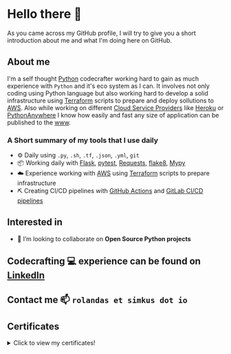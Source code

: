 # Hello there 👋

As you came across my GitHub profile, I will try to give you a short introduction about me and what I'm doing here on GitHub.

## About me

I'm a self thought [Python](https://www.python.org/) codecrafter working hard to gain as much experience with `Python` and it's eco system as I can. It involves not only coding using Python language but also working hard to develop a solid infrastructure using [Terraform](https://www.terraform.io/) scripts to prepare and deploy sollutions to [AWS](https://aws.amazon.com/). Also while working on different [Cloud Service Providers](https://www.redhat.com/en/topics/cloud-computing/what-are-cloud-providers) like [Heroku](https://www.heroku.com/) or [PythonAnywhere](https://www.pythonanywhere.com/) I know how easily and fast any size of application can be published to the [www](https://en.wikipedia.org/wiki/World_Wide_Web).

### A Short summary of my tools that I use daily
- ⚙️ Daily using `.py`, `.sh`, `.tf`, `.json`, `.yml`, `git`
- 📦 Working daily with [Flask](https://flask.palletsprojects.com/en/2.0.x/), [pytest](https://docs.pytest.org/en/6.2.x/), [Requests](https://docs.python-requests.org/en/master/), [flake8](https://flake8.pycqa.org/en/latest/), [Mypy](https://mypy.readthedocs.io/en/stable/)
- ☁️ Experience working with [AWS](https://aws.amazon.com/) using [Terraform](https://www.terraform.io/) scripts to prepare infrastructure
- ⛏️ Creating CI/CD pipelines with [GitHub Actions](https://docs.github.com/en/actions) and [GitLab CI/CD pipelines](https://docs.gitlab.com/ee/ci/pipelines/)


## Interested in
- 👯 I’m looking to collaborate on **Open Source Python projects**

## Codecrafting 💻 experience can be found on [LinkedIn](https://www.linkedin.com/in/simkusr/)

## Contact me 📫 `rolandas et simkus dot io`

## Certificates

<details>
  <summary>Click to view my certificates!</summary>
  
<p align="center">
<img src="static/img/certificates/Terraform%20and%20GitLab%20CICD%20certificate.jpg" data-canonical-src="static/img/certificates/Terraform%20and%20GitLab%20CICD%20certificate.jpg" width="30%" />
&nbsp; &nbsp; &nbsp; &nbsp;
<img src="static/img/certificates/GitLab%20CICD%20certificate.jpg" data-canonical-src="static/img/certificates/GitLab%20CICD%20certificate.jpg" width="30%" />
&nbsp; &nbsp; &nbsp; &nbsp;
<img src="static/img/certificates/The%20Complete%20Python%20Masterclass:%20Learn%20Python%20From%20Scratch.jpg" data-canonical-src="static/img/certificates/The%20Complete%20Python%20Masterclass:%20Learn%20Python%20From%20Scratch.jpg" width="30%" />
&nbsp; &nbsp; &nbsp; &nbsp;
<img src="static/img/certificates/Microservices%20Software%20Architecture:%20Patterns%20and%20Techniques.jpg" data-canonical-src="static/img/certificates/Microservices%20Software%20Architecture:%20Patterns%20and%20Techniques.jpg" width="30%" />
&nbsp; &nbsp; &nbsp; &nbsp;
<img src="static/img/certificates/Four%20Pillars%20of%20OOP%20in%20Python%203.jpg" data-canonical-src="static/img/certificates/Four%20Pillars%20of%20OOP%20in%20Python%203.jpg" width="30%" />
&nbsp; &nbsp; &nbsp; &nbsp;
<img src="static/img/certificates/Flask%20Tutorial.jpg" data-canonical-src="static/img/certificates/Flask%20Tutorial.jpg" width="30%" />
&nbsp; &nbsp; &nbsp; &nbsp;
<img src="static/img/certificates/Cybersecurity%20Awareness%20Training.jpg" data-canonical-src="static/img/certificates/Cybersecurity%20Awareness%20Training.jpg" width="30%" />
&nbsp; &nbsp; &nbsp; &nbsp;
<img src="static/img/certificates/Computer%20Science%20101:%20Master%20the%20Theory%20Behind%20Programming.jpg" data-canonical-src="static/img/certificates/Computer%20Science%20101:%20Master%20the%20Theory%20Behind%20Programming.jpg" width="30%" />
</p>

</details>

